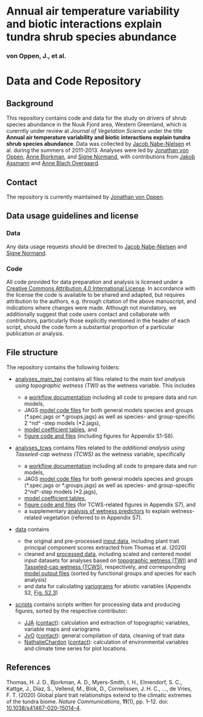 # Annual air temperature variability and biotic interactions explain tundra shrub species abundance

### von Oppen, J., et al.

# Data and Code Repository


## Background
This repository contains code and data for the study on drivers of shrub species abundance in the Nuuk Fjord area, Western Greenland, which is curerntly under review at *Journal of Vegetation Science* under the title **Annual air temperature variability and biotic interactions explain tundra shrub species abundance**. Data was collected by [Jacob Nabe-Nielsen](mailto:jnn@bios.au.dk) et al. during the summers of 2011-2013. Analyses were led by [Jonathan von Oppen](mailto:jonathan.vonoppen@bio.au.dk), [Anne Bjorkman](mailto:annebj@gmail.com), and [Signe Normand](mailto:signe.normand@bio.au.dk), with contributions from [Jakob Assmann](mailto:j.assmann@bio.au.dk) and [Anne Blach Overgaard](mailto:anne.overgaard@bio.au.dk).


## Contact
The repository is currently maintained by [Jonathan von Oppen](mailto:jonathan.vonoppen@bio.au.dk). 


## Data usage guidelines and license

### Data
Any data usage requests should be directed to [Jacob Nabe-Nielsen](mailto:jnn@bios.au.dk) and [Signe Normand](mailto:signe.normand@bio.au.dk).

### Code
All code provided for data preparation and analysis is licensed under a [Creative Commons Attribution 4.0 International License](http://creativecommons.org/licenses/by/4.0/). In accordance with the license the code is available to be shared and adapted, but requires attribution to the authors, e.g. through citation of the above manuscript, and indications where changes were made. Although not mandatory, we additionally suggest that code users contact and collaborate with contributors, particularly those explicitly mentioned in the header of each script, should the code form a substantial proportion of a particular publication or analysis.


## File structure
The repository contains the following folders:

* [analyses_main_twi](https://github.com/jonathanvonoppen/nuuk_shrub_drivers/tree/master/analyses_main_twi) contains all files related to the *main text analysis using topographic wetness (TWI)* as the wetness variable. This includes 
    + a [workflow documentation](https://github.com/jonathanvonoppen/nuuk_shrub_drivers/blob/master/analyses_main_twi/Nuuk_shrub_drivers_analyses_twi_complete.nb.html) including all code to prepare data and run models, 
    + JAGS [model code files](https://github.com/jonathanvonoppen/nuuk_shrub_drivers/tree/master/analyses_main_twi/model_files_twi) for both general models species and groups (\*.spec.jags or \*.groups.jags) as well as species- and group-specific 2 ^nd^ -step models (\*2.jags), 
    + [model coefficient tables](https://github.com/jonathanvonoppen/nuuk_shrub_drivers/blob/master/analyses_main_twi/appendix_tables_twi.html), and 
    + [figure code and files](https://github.com/jonathanvonoppen/nuuk_shrub_drivers/tree/master/analyses_main_twi/figures) (including figures for Appendix S1-S6).

* [analyses_tcws](https://github.com/jonathanvonoppen/nuuk_shrub_drivers/tree/master/analyses_tcws) contains files related to the *additional analysis using Tasseled-cap wetness (TCWS)* as the wetness variable, specifically
    + a [workflow documentation](https://github.com/jonathanvonoppen/nuuk_shrub_drivers/blob/master/analyses_tcws/Nuuk_shrub_drivers_analyses_tcws_complete.nb.html) including all code to prepare data and run models,
    + JAGS [model code files](https://github.com/jonathanvonoppen/nuuk_shrub_drivers/tree/master/analyses_tcws/model_files_tcws) for both general models species and groups (\*.spec.jags or \*.groups.jags) as well as species- and group-specific 2^nd^-step models (\*2.jags), 
    + [model coefficient tables](https://github.com/jonathanvonoppen/nuuk_shrub_drivers/blob/master/analyses_tcws/appendix_tables_tcws.html),  
    + [figure code and files](https://github.com/jonathanvonoppen/nuuk_shrub_drivers/tree/master/analyses_tcws/figures) (for TCWS-related figures in Appendix S7), and
    + a supplementary [analysis of wetness predictors](https://github.com/jonathanvonoppen/nuuk_shrub_drivers/blob/master/analyses_tcws/wetness_predictor_comparison.html) to explain wetness-related vegetation (referred to in Appendix S7).

* [data](https://github.com/jonathanvonoppen/nuuk_shrub_drivers/tree/master/data) contains 
    + the original and pre-processed [input data](https://github.com/jonathanvonoppen/nuuk_shrub_drivers/tree/master/data/input_data), including plant trait principal component scores extracted from Thomas et al. (2020) 
    + cleaned and [processed data](https://github.com/jonathanvonoppen/nuuk_shrub_drivers/tree/master/data/processed), including scaled and centered model input datasets for analyses based on [topographic wetness (TWI)](https://github.com/jonathanvonoppen/nuuk_shrub_drivers/tree/master/data/processed/model_input_data_twi) and [Tasseled-cap wetness (TCWS)](https://github.com/jonathanvonoppen/nuuk_shrub_drivers/tree/master/data/processed/model_input_data_tcws), respectively, and corresponding [model output files](https://github.com/jonathanvonoppen/nuuk_shrub_drivers/tree/master/data/processed/model_outputs) (sorted by functional groups and species for each analysis)
    + and data for calculating [variograms](https://github.com/jonathanvonoppen/nuuk_shrub_drivers/tree/master/data/variograms) for abiotic variables (Appendix S2, [Fig. S2.3](https://github.com/jonathanvonoppen/nuuk_shrub_drivers/tree/master/analyses_main_twi/figures/AppendixS2_variograms)) 

* [scripts](https://github.com/jonathanvonoppen/nuuk_shrub_drivers/tree/master/scripts) contains scripts written for processing data and producing figures, sorted by the respective contributor:
    + [JJA](https://github.com/jonathanvonoppen/nuuk_shrub_drivers/tree/master/scripts/JJA) ([contact](mailto:j.assmann@bio.au.dk)): calculation and extraction of topographic variables, variable maps and variograms
    + [JvO](https://github.com/jonathanvonoppen/nuuk_shrub_drivers/tree/master/scripts/JvO) ([contact](mailto:jonathan.vonoppen@bio.au.dk)): general compilation of data, cleaning of trait data
    + [NathalieChardon](https://github.com/jonathanvonoppen/nuuk_shrub_drivers/tree/master/scripts/NC) ([contact](mailto:nathalie.chardon@gmail.com)): calculation of environmental variables and climate time series for plot locations.


## References

Thomas, H. J. D., Bjorkman, A. D., Myers-Smith, I. H., Elmendorf, S. C., Kattge, J., Diaz, S., Vellend, M., Blok, D., Cornelissen, J. H. C., ..., de Vries, F. T. (2020) Global plant trait relationships extend to the climatic extremes of the tundra biome. *Nature Communications*, **11**(1), pp. 1–12. doi: [10.1038/s41467-020-15014-4](https://doi.org/10.1038/s41467-020-15014-4).